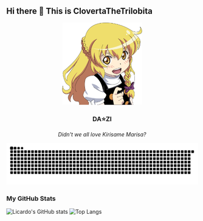 ## Hi there 👋 This is ClovertaTheTrilobita

<!--
**ClovertaTheTrilobita/ClovertaTheTrilobita** is a ✨ _special_ ✨ repository because its `README.md` (this file) appears on your GitHub profile.

Here are some ideas to get you started:

- 🔭 I’m currently working on ...
- 🌱 I’m currently learning ...
- 👯 I’m looking to collaborate on ...
- 🤔 I’m looking for help with ...
- 💬 Ask me about ...
- 📫 How to reach me: ...
- 😄 Pronouns: ...
- ⚡ Fun fact: ...
-->



<div align="center">
    <img src="./resources/images/marisa.png" alt="marisa_1.png" width="210px"/>
</div>

<h3 align="center">DA⭐ZI</h3>
<p align="center">
    <i>
    	Didn't we all love Kirisame Marisa?
    </i>
</p>

<picture>
  <source media="(prefers-color-scheme: dark)" srcset="https://raw.githubusercontent.com/ClovertaTheTrilobita/ClovertaTheTrilobita/main/assets/github-contribution-grid-snake-dark.svg">
  <source media="(prefers-color-scheme: light)" srcset="https://raw.githubusercontent.com/ClovertaTheTrilobita/ClovertaTheTrilobita/main/assets/github-contribution-grid-snake.svg">
  <img alt="github contribution grid snake animation" src="https://raw.githubusercontent.com/ClovertaTheTrilobita/ClovertaTheTrilobita/main/assets/github-contribution-grid-snake.svg">
</picture>

<br>

### My GitHub Stats

![Licardo's GitHub stats](https://github-readme-stats.vercel.app/api?username=ClovertaTheTrilobita&show_icons=true)
![Top Langs](https://github-readme-stats.vercel.app/api/top-langs/?username=ClovertaTheTrilobita&layout=compact)
